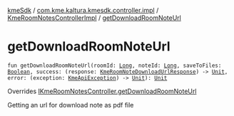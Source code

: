 [kmeSdk](../../index.md) / [com.kme.kaltura.kmesdk.controller.impl](../index.md) / [KmeRoomNotesControllerImpl](index.md) / [getDownloadRoomNoteUrl](./get-download-room-note-url.md)

# getDownloadRoomNoteUrl

`fun getDownloadRoomNoteUrl(roomId: `[`Long`](https://kotlinlang.org/api/latest/jvm/stdlib/kotlin/-long/index.html)`, noteId: `[`Long`](https://kotlinlang.org/api/latest/jvm/stdlib/kotlin/-long/index.html)`, saveToFiles: `[`Boolean`](https://kotlinlang.org/api/latest/jvm/stdlib/kotlin/-boolean/index.html)`, success: (response: `[`KmeRoomNoteDownloadUrlResponse`](../../com.kme.kaltura.kmesdk.rest.response.room.notes/-kme-room-note-download-url-response/index.md)`) -> `[`Unit`](https://kotlinlang.org/api/latest/jvm/stdlib/kotlin/-unit/index.html)`, error: (exception: `[`KmeApiException`](../../com.kme.kaltura.kmesdk.rest/-kme-api-exception/index.md)`) -> `[`Unit`](https://kotlinlang.org/api/latest/jvm/stdlib/kotlin/-unit/index.html)`): `[`Unit`](https://kotlinlang.org/api/latest/jvm/stdlib/kotlin/-unit/index.html)

Overrides [IKmeRoomNotesController.getDownloadRoomNoteUrl](../../com.kme.kaltura.kmesdk.controller/-i-kme-room-notes-controller/get-download-room-note-url.md)

Getting an url for download note as pdf file

